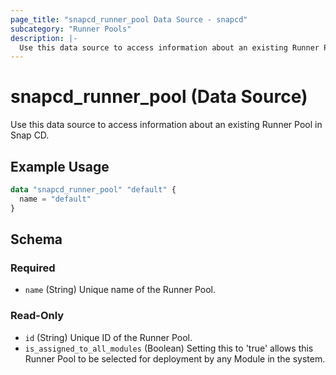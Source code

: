```yaml
---
page_title: "snapcd_runner_pool Data Source - snapcd"
subcategory: "Runner Pools"
description: |-
  Use this data source to access information about an existing Runner Pool in Snap CD.
---
```


# snapcd_runner_pool (Data Source)

Use this data source to access information about an existing Runner Pool in Snap CD.


## Example Usage

```terraform
data "snapcd_runner_pool" "default" {
  name = "default"
}
```

<!-- schema generated by tfplugindocs -->
## Schema

### Required

- `name` (String) Unique name of the Runner Pool.

### Read-Only

- `id` (String) Unique ID of the Runner Pool.
- `is_assigned_to_all_modules` (Boolean) Setting this to 'true' allows this Runner Pool to be selected for deployment by any Module in the system.
